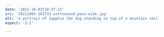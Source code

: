 ```yaml
---
date: '2021-10-03T10:37:33'
src: '20211003-103733-cottonwood-pass-wide.jpg'
alt: 'a portrait of Sapphie the dog standing on top of a mountain smiling'
aspect: '2:1'

---
```

